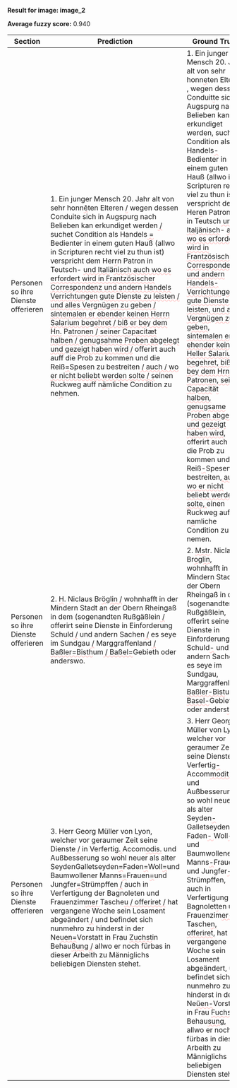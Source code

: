 **Result for image: image_2**

**Average fuzzy score:** 0.940

<style>
.diff { text-decoration: underline; text-decoration-color: #ffcccc; text-decoration-style: wavy; }
</style>

| Section | Prediction | Ground Truth | Score |
|---------|------------|--------------|-------|
| Personen so ihre Dienste offerieren | 1. Ein junger Mensch 20. Jahr alt von sehr honn<span class="diff">ê</span>ten Elteren <span class="diff">/</span> wegen dessen Conduite sich in Augspurg nach Belieben kan erkundiget werden<span class="diff"> /</span> suchet Condition als Handels<span class="diff"> = </span>Bedienter in einem guten Hauß (allwo in Scripturen recht viel zu thun ist) verspricht dem Her<span class="diff">r</span>n Patron in Teutsch- <span class="diff">und Itali</span>ä<span class="diff">nisch auch wo es erfordert wird in Frantzösischer Correspondenz und andern Handels Verrichtungen gute Dienste zu leisten / und alles Vergnügen zu geben / sintemalen er ebender keinen Herrn Salarium begehret / biß er bey dem Hn.</span> P<span class="diff">atronen / seiner Capacitæt halben / genugsahme Proben abgelegt und gezeigt haben wird /</span> offerirt auch auff die Prob zu kommen und die Reiß<span class="diff">=</span>Spesen zu bestreiten<span class="diff"> / auch / wo er nicht beliebt werden solte / s</span>einen Ruckweg auff n<span class="diff">ä</span>mliche Condition zu ne<span class="diff">h</span>men. | 1. Ein junger Mensch 20. Jahr alt von sehr honn<span class="diff">e</span>ten Elteren <span class="diff">,</span> wegen dessen Conduit<span class="diff">t</span>e sich in Augspurg nach Belieben kan erkundiget werden<span class="diff">,</span> suchet Condition als Handels<span class="diff">-</span>Bedienter in einem guten Hauß (allwo in Scripturen recht viel zu thun ist) verspricht dem Her<span class="diff">e</span>n Patron<span class="diff">en</span> in Teutsch<span class="diff"> und Italjänisch</span>- <span class="diff">auch wo es erfordert wird in Frantzösischer Correspondentz und andern Handels- Verrichtungen gute Dienste zu leisten, und alles Vergnügen zu geben, sintemalen er ehender keinen Heller Salarium begehret, biß er bey dem Hrn. Patronen, seiner Capacit</span>ä<span class="diff">t halben, genugsame</span> P<span class="diff">roben abgelegt und gezeigt haben wird,</span> offerirt auch auff die Prob zu kommen und die Reiß<span class="diff">-</span>Spesen zu bestreiten<span class="diff">, auch, wo er nicht beliebt werden solte, </span>einen Ruckweg auff n<span class="diff">a</span>mliche Condition zu nemen. | 0.957 |
| Personen so ihre Dienste offerieren | 2. <span class="diff">H</span>. Niclaus Br<span class="diff">öglin /</span> wohnhafft in der Mindern Stadt an der Obern Rheingaß in dem (sogenandten Rußgäßlein<span class="diff"> /</span> offerirt seine Dienste in Einforderung Schuld<span class="diff"> /</span> und andern Sachen<span class="diff"> /</span> es seye im Sundgau<span class="diff"> /</span> Marggraffenland<span class="diff"> / Baßler=Bisth</span>um<span class="diff"> / Baßel=</span>Gebieth oder anderswo. | 2. <span class="diff">Mstr</span>. Niclaus Br<span class="diff">oglin,</span> wohnhafft in der Mindern Stadt an der Obern Rheingaß in dem (sogenandten Rußgäßlein<span class="diff">,</span> offerirt seine Dienste in Einforderung Schuld<span class="diff">-</span> und andern Sachen<span class="diff">,</span> es seye im Sundgau<span class="diff">,</span> Marggraffenland<span class="diff">, Baßler-Bist</span>um<span class="diff">, Basel-</span>Gebieth oder anders<span class="diff">t</span>wo. | 0.931 |
| Personen so ihre Dienste offerieren | 3. Herr Georg Müller von Lyon, welcher vor geraumer Zeit seine Dienste<span class="diff"> /</span> in Verfertig<span class="diff">. </span>Accom<span class="diff">odis.</span> und Außbesserung so wohl neuer als alter SeydenGalletseyden<span class="diff">=</span>Faden<span class="diff">=</span>Woll<span class="diff">=</span>und Baumwollener Manns<span class="diff">=</span>Frauen<span class="diff">=</span>und Jungfer<span class="diff">=</span>Strümpffen<span class="diff"> /</span> auch in Verfertigung der Bagnoleten und Frauenzim<span class="diff">mer </span>Tasche<span class="diff">u / offeriret /</span> hat vergangene Woche sein Losament abgeändert<span class="diff"> /</span> und befindet sich nunmehro zu hinderst in der Ne<span class="diff">uen=</span>Vorstatt in Frau <span class="diff">Zuchst</span>in Behau<span class="diff">ßung /</span> allwo er noch fürbas in dieser Arbeith zu Männiglichs beliebigen Diensten stehet. | 3. Herr Georg Müller von Lyon, welcher vor geraumer Zeit seine Dienste<span class="diff">,</span> in Verfertig<span class="diff">-</span>Accom<span class="diff">modit-</span> und Außbesserung so wohl neuer als alter Seyden<span class="diff">- </span>Galletseyden<span class="diff">-</span>Faden<span class="diff">- </span>Woll<span class="diff">- </span>und Baumwollener Manns<span class="diff">-</span>Frauen<span class="diff">- </span>und Jungfer<span class="diff">-</span>Strümpffen<span class="diff">,</span> auch in Verfertigung der Bagnolet<span class="diff">t</span>en und Frauenzim<span class="diff">er-</span>Tasche<span class="diff">n, offeriret,</span> hat vergangene Woche sein Losament abgeändert<span class="diff">,</span> und befindet sich nunmehro zu hinderst in der Ne<span class="diff">üen-</span>Vorstatt in Frau <span class="diff">Fuchs</span>in Behau<span class="diff">sung,</span> allwo er noch fürbas in dieser Arbeith zu Männiglichs beliebigen Diensten stehet. | 0.944 |
